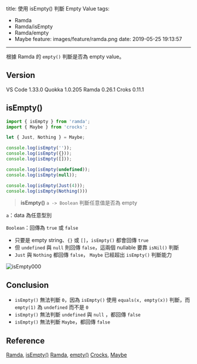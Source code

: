 title: 使用 isEmpty() 判斷 Empty Value
tags:
  - Ramda
  - Ramda/isEmpty
  - Ramda/empty
  - Maybe
feature: images/feature/ramda.png
date: 2019-05-25 19:13:57
---
根據 Ramda 的 `empty()` 判斷是否為 empty value。

<!-- more -->

## Version

VS Code 1.33.0
Quokka 1.0.205
Ramda 0.26.1
Croks 0.11.1

## isEmpty()

```javascript
import { isEmpty } from 'ramda';
import { Maybe } from 'crocks';

let { Just, Nothing } = Maybe;

console.log(isEmpty(''));
console.log(isEmpty({}));
console.log(isEmpty([]));

console.log(isEmpty(undefined));
console.log(isEmpty(null));

console.log(isEmpty(Just(4)));
console.log(isEmpty(Nothing()))
```

> **isEmpty()**
> `a -> Boolean`
> 判斷任意值是否為 empty

`a`：data 為任意型別

`Boolean`：回傳為 `true` 或 `false`

* 只要是 empty string、`{}` 或 `[]`，`isEmpty()` 都會回傳 `true`
* 但 `undefined` 與 `null` 則回傳 `false`，這兩個 nullable 要靠 `isNil()` 判斷
* `Just` 與 `Nothing` 都回傳 `false`， `Maybe` 已經超出 `isEmpty()` 判斷能力

![isEmpty000](/images/ramda/isempty/isEmpty000.png)

## Conclusion

* `isEmpty()` 無法判斷 `0`，因為 `isEmpty()` 使用 `equals(x, empty(x))` 判斷，而 `empty(1)` 為 `undefined` 而不是 `0`
* `isEmpty()` 無法判斷 `undefined` 與 `null` ，都回傳 `false`
* `isEmpty()` 無法判斷 `Maybe`，都回傳 `false`

## Reference

[Ramda](https://ramdajs.com), [isEmpty()](https://ramdajs.com/docs/#isEmpty)
[Ramda](https://ramdajs.com), [empty()](https://ramdajs.com/docs/#empty)
[Crocks](https://evilsoft.github.io/crocks/), [Maybe](https://evilsoft.github.io/crocks/docs/crocks/Maybe.html)

